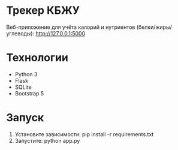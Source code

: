 # Трекер КБЖУ

Веб-приложение для учёта калорий и нутриентов (белки/жиры/углеводы): 
http://127.0.0.1:5000

# Технологии
- Python 3
- Flask
- SQLite
- Bootstrap 5

# Запуск
1. Установите зависимости: pip install -r requirements.txt
2. Запустите: python app.py

